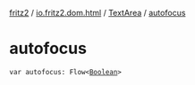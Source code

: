 [fritz2](../../index.md) / [io.fritz2.dom.html](../index.md) / [TextArea](index.md) / [autofocus](./autofocus.md)

# autofocus

`var autofocus: Flow<`[`Boolean`](https://kotlinlang.org/api/latest/jvm/stdlib/kotlin/-boolean/index.html)`>`